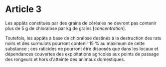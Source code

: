 # Article 3

Les appâts constitués par des grains de céréales ne devront pas contenir plus de 5 g de chloralose par kg de grains [*concentration*].

Toutefois, les appâts à base de chloralose destinés à la destruction des rats noirs et des surmulots pourront contenir 15 % au maximum de cette substance ; ces raticides ne pourront être disposés que dans les locaux et dépendances couvertes des exploitations agricoles aux points de passage des rongeurs et hors d'atteinte des animaux domestiques.

